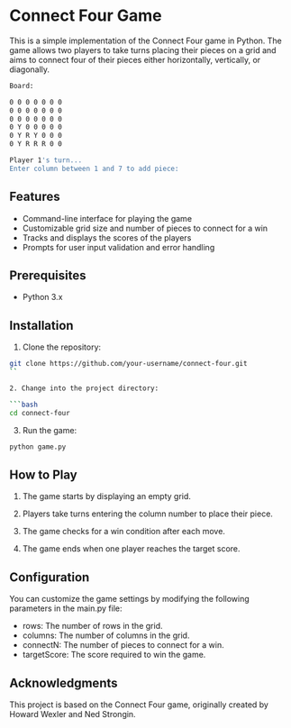 # Connect Four Game

This is a simple implementation of the Connect Four game in Python. The game allows two players to take turns placing their pieces on a grid and aims to connect four of their pieces either horizontally, vertically, or diagonally.

```bash
Board:

0 0 0 0 0 0 0
0 0 0 0 0 0 0
0 0 0 0 0 0 0
0 Y 0 0 0 0 0
0 Y R Y 0 0 0
0 Y R R R 0 0

Player 1's turn...
Enter column between 1 and 7 to add piece:
```

## Features

- Command-line interface for playing the game
- Customizable grid size and number of pieces to connect for a win
- Tracks and displays the scores of the players
- Prompts for user input validation and error handling

## Prerequisites

- Python 3.x

## Installation

1. Clone the repository:

```bash
git clone https://github.com/your-username/connect-four.git
``

2. Change into the project directory:

```bash
cd connect-four
```

3. Run the game:

```bash
python game.py
```

## How to Play

1. The game starts by displaying an empty grid.

2. Players take turns entering the column number to place their piece.

3. The game checks for a win condition after each move.

4. The game ends when one player reaches the target score.

## Configuration

You can customize the game settings by modifying the following parameters in the main.py file:

- rows: The number of rows in the grid.
- columns: The number of columns in the grid.
- connectN: The number of pieces to connect for a win.
- targetScore: The score required to win the game.

## Acknowledgments

This project is based on the Connect Four game, originally created by Howard Wexler and Ned Strongin.